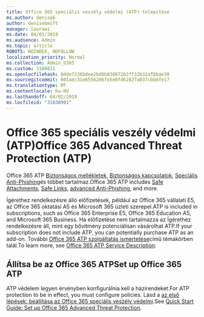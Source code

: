 ```yaml
---
title: Office 365 speciális veszély védelmi (ATP) telepítése
ms.author: deniseb
author: denisebmsft
manager: laurawi
ms.date: 04/01/2019
ms.audience: Admin
ms.topic: article
ROBOTS: NOINDEX, NOFOLLOW
localization_priority: Normal
ms.collection: Admin_O365
ms.custom: 3100021
ms.openlocfilehash: 8dde7236bdee2bd0b83087282ff32b32af8bae30
ms.sourcegitcommit: 601aec31e6556286fe5e0fd62827a037cbb6fe17
ms.translationtype: MT
ms.contentlocale: hu-HU
ms.lasthandoff: 04/02/2019
ms.locfileid: "31030991"
---
```

# <a name="office-365-advanced-threat-protection-atp"></a><span data-ttu-id="56467-102">Office 365 speciális veszély védelmi (ATP)</span><span class="sxs-lookup"><span data-stu-id="56467-102">Office 365 Advanced Threat Protection (ATP)</span></span>

<span data-ttu-id="56467-103">Office 365 ATP [Biztonságos mellékletek](https://docs.microsoft.com/office365/securitycompliance/atp-safe-attachments), [Biztonságos kapcsolatok](https://docs.microsoft.com/office365/securitycompliance/atp-safe-links), [Speciális Anti-Phishing](https://docs.microsoft.com/office365/securitycompliance/atp-anti-phishing)és többet tartalmaz.</span><span class="sxs-lookup"><span data-stu-id="56467-103">Office 365 ATP includes [Safe Attachments](https://docs.microsoft.com/office365/securitycompliance/atp-safe-attachments), [Safe Links](https://docs.microsoft.com/office365/securitycompliance/atp-safe-links), [advanced Anti-Phishing](https://docs.microsoft.com/office365/securitycompliance/atp-anti-phishing), and more.</span></span> 

<span data-ttu-id="56467-104">Ígérethez rendelkezésre álló előfizetések, például az Office 365 vállalati E5, az Office 365 oktatási A5 és Microsoft 365 üzleti szerepel.</span><span class="sxs-lookup"><span data-stu-id="56467-104">ATP is included in subscriptions, such as Office 365 Enterprise E5, Office 365 Education A5, and Microsoft 365 Business.</span></span> <span data-ttu-id="56467-105">Ha előfizetése nem tartalmazza az Ígérethez rendelkezésre áll, mint egy bővítmény potenciálisan vásárolhat ATP.</span><span class="sxs-lookup"><span data-stu-id="56467-105">If your subscription does not include ATP, you can potentially purchase ATP as an add-on.</span></span> <span data-ttu-id="56467-106">További [Office 365 ATP szolgáltatás ismertetése](https://docs.microsoft.com/office365/servicedescriptions/office-365-advanced-threat-protection-service-description)című témakörben talál.</span><span class="sxs-lookup"><span data-stu-id="56467-106">To learn more, see [Office 365 ATP Service Description](https://docs.microsoft.com/office365/servicedescriptions/office-365-advanced-threat-protection-service-description).</span></span>

## <a name="set-up-office-365-atp"></a><span data-ttu-id="56467-107">Állítsa be az Office 365 ATP</span><span class="sxs-lookup"><span data-stu-id="56467-107">Set up Office 365 ATP</span></span>

<span data-ttu-id="56467-108">ATP védelem legyen érvényben konfigurálnia kell a házirendeket.</span><span class="sxs-lookup"><span data-stu-id="56467-108">For ATP protection to be in effect, you must configure policies.</span></span> <span data-ttu-id="56467-109">Lásd a [az első lépések: beállítása az Office 365 speciális veszély védelmi](https://docs.microsoft.com/office365/securitycompliance/checklist-atp-setup).</span><span class="sxs-lookup"><span data-stu-id="56467-109">See [Quick Start Guide: Set up Office 365 Advanced Threat Protection](https://docs.microsoft.com/office365/securitycompliance/checklist-atp-setup).</span></span>

